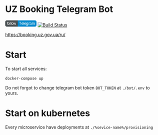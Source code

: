 # UZ Booking Telegram Bot

[![channel icon](/images/follow_telegram.png)](http://t.me/railway_booking_bot) [![Build Status](https://travis-ci.com/DmytryS/telegram-bot-uz-booking.svg?branch=master)](https://travis-ci.com/DmytryS/telegram-bot-uz-booking)

https://booking.uz.gov.ua/ru/

# Start

To start all services:
```
docker-compose up
```
Do not forgot to change telegram bot token `BOT_TOKEN` at `./bot/.env` to yours.

# Start on kubernetes
Every microservice have deployments at `./%sevice-name%/provisioning`